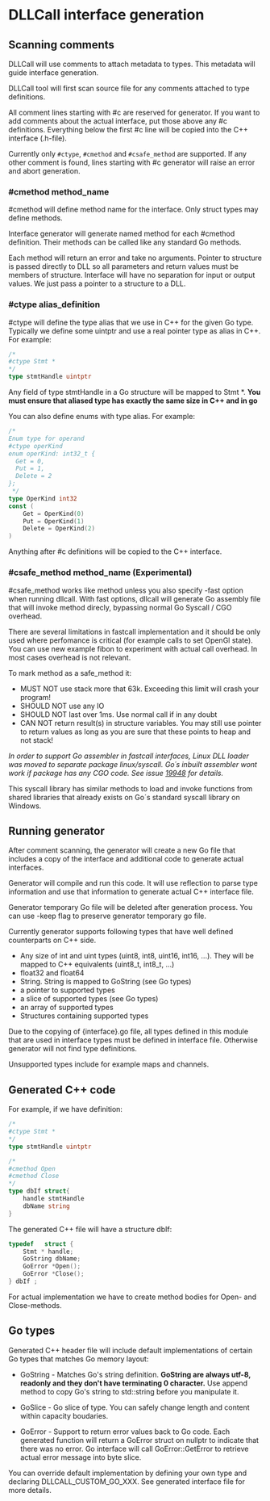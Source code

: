 # DLLCall interface generation

## Scanning comments

DLLCall will use comments to attach metadata to types. This metadata will guide interface generation.
 
DLLCall tool will first scan source file for any comments attached to type definitions.

All comment lines starting with #c are reserved for generator. If you want to add comments about the actual interface, put those above any #c definitions.
Everything below the first #c line will be copied into the C++ interface (.h-file).


Currently only `#ctype`, `#cmethod` and `#csafe_method` are supported. If any other comment is found, lines starting with #c generator will raise an error and abort generation.

### \#cmethod method_name
#cmethod will define method name for the interface. Only struct types may define methods.

Interface generator will generate named method for each \#cmethod definition. 
Their methods can be called like any standard Go methods.

Each method will return an error and take no arguments. 
Pointer to structure is passed directly to DLL so all parameters and return values must be members of structure. 
Interface will have no separation for input or output values. We just pass a pointer to a structure to a DLL.


### \#ctype alias_definition

#ctype will define the type alias that we use in C++ for the given Go type. Typically we define some uintptr 
and use a real pointer type as alias in C++. For example:

```go
/*
#ctype Stmt *
*/
type stmtHandle uintptr
```
Any field of type stmtHandle in a Go structure will be mapped to Stmt *.
**You must ensure that aliased type has exactly the same size in C++ and in go**

You can also define enums with type alias. For example:
```go
/*
Enum type for operand
#ctype operKind
enum operKind: int32_t {
  Get = 0,
  Put = 1,
  Delete = 2
};
 */
type OperKind int32
const (
	Get = OperKind(0)
	Put = OperKind(1)
	Delete = OperKind(2)
)
```

Anything after #c definitions will be copied to the C++ interface.

### \#csafe_method method_name (Experimental)

\#csafe_method works like method unless you also specify -fast option when running dllcall.
With fast options, dllcall will generate Go assembly file that will invoke method direcly, bypassing 
normal Go Syscall / CGO overhead. 

There are several limitations in fastcall implementation and it should be only used where perfomance is 
critical (for example calls to set OpenGl state). You can use new example fibon to experiment with actual call overhead.
In most cases overhead is not relevant.

To mark method as a safe_method it:
- MUST NOT use stack more that 63k. Exceeding this limit will crash your program!
- SHOULD NOT use any IO
- SHOULD NOT last over 1ms. Use normal call if in any doubt 
- CAN NOT return result(s) in structure variables. You may still use pointer to return values
as long as you are sure that these points to heap and not stack!

*In order to support Go assembler in fastcall interfaces, Linux DLL loader was moved to separate package linux/syscall. 
Go´s inbuilt assembler wont work if package has any CGO code. See issue [19948](https://github.com/golang/go/issues/19448) for details.*
 
This syscall library has similar methods to load and invoke functions from shared libraries that
already exists on Go´s standard syscall library on Windows.  

## Running generator

After comment scanning, the generator will create a new Go file that includes a copy of the interface
and additional code to generate actual interfaces. 

Generator will compile and run this code. It will use reflection to parse type information and 
use that information to generate actual C++ interface file.

Generator temporary Go file will be deleted after generation process. You can use -keep flag to preserve generator temporary go file. 
 
Currently generator supports following types that have well defined counterparts on C++ side.
- Any size of int and uint types (uint8, int8, uint16, int16, ...). 
They will be mapped to C++ equivalents (uint8_t, int8_t, ...)
- float32 and float64
- String. String is mapped to GoString (see Go types) 
- a pointer to supported types
- a slice of supported types (see Go types)
- an array of supported types
- Structures containing supported types

Due to the copying of {interface}.go file, all types defined in this module that are used in interface types
must be defined in interface file. Otherwise generator will not find type definitions.
 
Unsupported types include for example maps and channels.

 
## Generated C++ code

For example, if we have definition:
```go
/*
#ctype Stmt *
*/
type stmtHandle uintptr

/*
#cmethod Open
#cmethod Close
*/
type dbIf struct{
	handle stmtHandle
	dbName string
}
``` 

The generated C++ file will have a structure dbIf:
```cpp
typedef   struct {
    Stmt * handle;
    GoString dbName;
    GoError *Open();
    GoError *Close();
} dbIf ;
```

For actual implementation we have to create method bodies for Open- and Close-methods.

 
## Go types

Generated C++ header file will include default implementations of certain Go types that
matches Go memory layout:
- GoString - Matches Go's string definition. **GoString are always utf-8, readonly and they don't have terminating 0 character.**
Use append method to copy Go's string to std::string before you manipulate it.

- GoSlice<T> - Go slice of type. You can safely change length and content within capacity boudaries.

- GoError - Support to return error values back to Go code. Each generated function
   will return a GoError struct on nullptr to indicate that there was no error. Go interface will call
   GoError::GetError to retrieve actual error message into byte slice.

You can override default implementation by defining your own type and declaring DLLCALL_CUSTOM_GO_XXX. 
See generated interface file for more details.
 